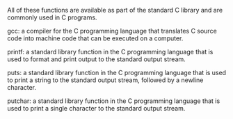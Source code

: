 All of these functions are available as part of the standard C library and are commonly used in C programs.

gcc: a compiler for the C programming language that translates C source code into machine code that can be executed on a computer.


printf: a standard library function in the C programming language that is used to format and print output to the standard output stream.


puts: a standard library function in the C programming language that is used to print a string to the standard output stream, followed by a newline character.


putchar: a standard library function in the C programming language that is used to print a single character to the standard output stream.
